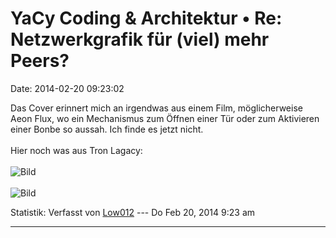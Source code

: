 YaCy Coding & Architektur • Re: Netzwerkgrafik für (viel) mehr Peers?
=====================================================================

Date: 2014-02-20 09:23:02

Das Cover erinnert mich an irgendwas aus einem Film, möglicherweise Aeon
Flux, wo ein Mechanismus zum Öffnen einer Tür oder zum Aktivieren einer
Bonbe so aussah. Ich finde es jetzt nicht.\
\
Hier noch was aus Tron Lagacy:\
\
![Bild](http://jtnimoy.net/178/TRON_GFX_DG_03.JPG)\
\
![Bild](http://jtnimoy.net/178/TRON_GFX_DG_04.JPG)

Statistik: Verfasst von
[Low012](http://forum.yacy-websuche.de/memberlist.php?mode=viewprofile&u=62)
--- Do Feb 20, 2014 9:23 am

------------------------------------------------------------------------
